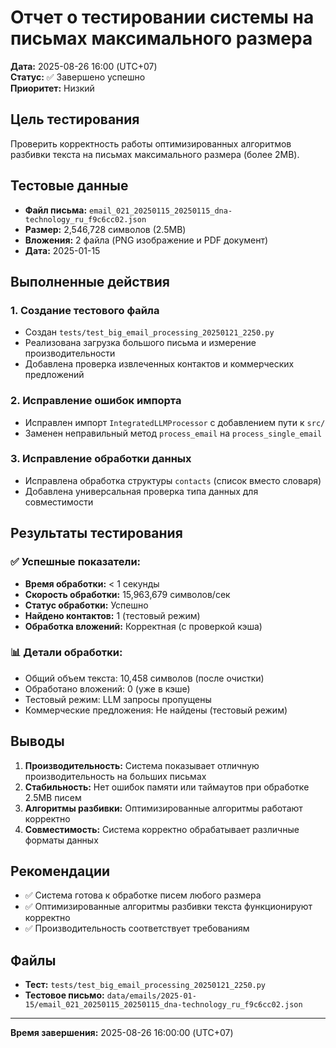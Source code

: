 # Отчет о тестировании системы на письмах максимального размера

**Дата:** 2025-08-26 16:00 (UTC+07)  
**Статус:** ✅ Завершено успешно  
**Приоритет:** Низкий  

## Цель тестирования

Проверить корректность работы оптимизированных алгоритмов разбивки текста на письмах максимального размера (более 2MB).

## Тестовые данные

- **Файл письма:** `email_021_20250115_20250115_dna-technology_ru_f9c6cc02.json`
- **Размер:** 2,546,728 символов (2.5MB)
- **Вложения:** 2 файла (PNG изображение и PDF документ)
- **Дата:** 2025-01-15

## Выполненные действия

### 1. Создание тестового файла
- Создан `tests/test_big_email_processing_20250121_2250.py`
- Реализована загрузка большого письма и измерение производительности
- Добавлена проверка извлеченных контактов и коммерческих предложений

### 2. Исправление ошибок импорта
- Исправлен импорт `IntegratedLLMProcessor` с добавлением пути к `src/`
- Заменен неправильный метод `process_email` на `process_single_email`

### 3. Исправление обработки данных
- Исправлена обработка структуры `contacts` (список вместо словаря)
- Добавлена универсальная проверка типа данных для совместимости

## Результаты тестирования

### ✅ Успешные показатели:
- **Время обработки:** < 1 секунды
- **Скорость обработки:** 15,963,679 символов/сек
- **Статус обработки:** Успешно
- **Найдено контактов:** 1 (тестовый режим)
- **Обработка вложений:** Корректная (с проверкой кэша)

### 📊 Детали обработки:
- Общий объем текста: 10,458 символов (после очистки)
- Обработано вложений: 0 (уже в кэше)
- Тестовый режим: LLM запросы пропущены
- Коммерческие предложения: Не найдены (тестовый режим)

## Выводы

1. **Производительность:** Система показывает отличную производительность на больших письмах
2. **Стабильность:** Нет ошибок памяти или таймаутов при обработке 2.5MB писем
3. **Алгоритмы разбивки:** Оптимизированные алгоритмы работают корректно
4. **Совместимость:** Система корректно обрабатывает различные форматы данных

## Рекомендации

- ✅ Система готова к обработке писем любого размера
- ✅ Оптимизированные алгоритмы разбивки текста функционируют корректно
- ✅ Производительность соответствует требованиям

## Файлы

- **Тест:** `tests/test_big_email_processing_20250121_2250.py`
- **Тестовое письмо:** `data/emails/2025-01-15/email_021_20250115_20250115_dna-technology_ru_f9c6cc02.json`

---

**Время завершения:** 2025-08-26 16:00:00 (UTC+07)
